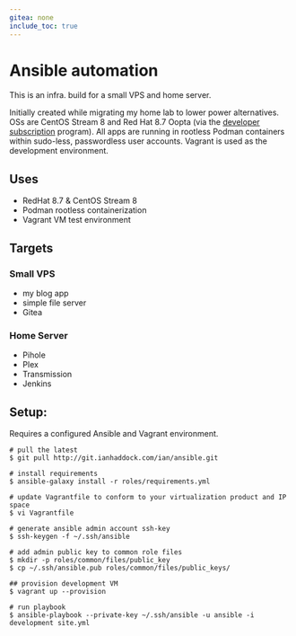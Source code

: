 ```yaml
---
gitea: none
include_toc: true
---
```

# Ansible automation
This is an infra. build for a small VPS and home server. 

Initially created while migrating my home lab to lower power alternatives. OSs are CentOS Stream 8 and Red Hat 8.7 Oopta (via the [developer subscription][2] program). All apps are running in rootless Podman containers within sudo-less, passwordless user accounts.  Vagrant is used as the development environment.

## Uses
* RedHat 8.7 & CentOS Stream 8
* Podman rootless containerization
* Vagrant VM test environment 

## Targets
### Small VPS
* my blog app
* simple file server
* Gitea

### Home Server
* Pihole
* Plex
* Transmission
* Jenkins

## Setup:
Requires a configured Ansible and Vagrant environment.

```
# pull the latest
$ git pull http://git.ianhaddock.com/ian/ansible.git

# install requirements
$ ansible-galaxy install -r roles/requirements.yml

# update Vagrantfile to conform to your virtualization product and IP space
$ vi Vagrantfile

# generate ansible admin account ssh-key
$ ssh-keygen -f ~/.ssh/ansible

# add admin public key to common role files
$ mkdir -p roles/common/files/public_key
$ cp ~/.ssh/ansible.pub roles/common/files/public_keys/

## provision development VM
$ vagrant up --provision

# run playbook 
$ ansible-playbook --private-key ~/.ssh/ansible -u ansible -i development site.yml
 
```

[2]: https://developers.redhat.com/articles/faqs-no-cost-red-hat-enterprise-linux
